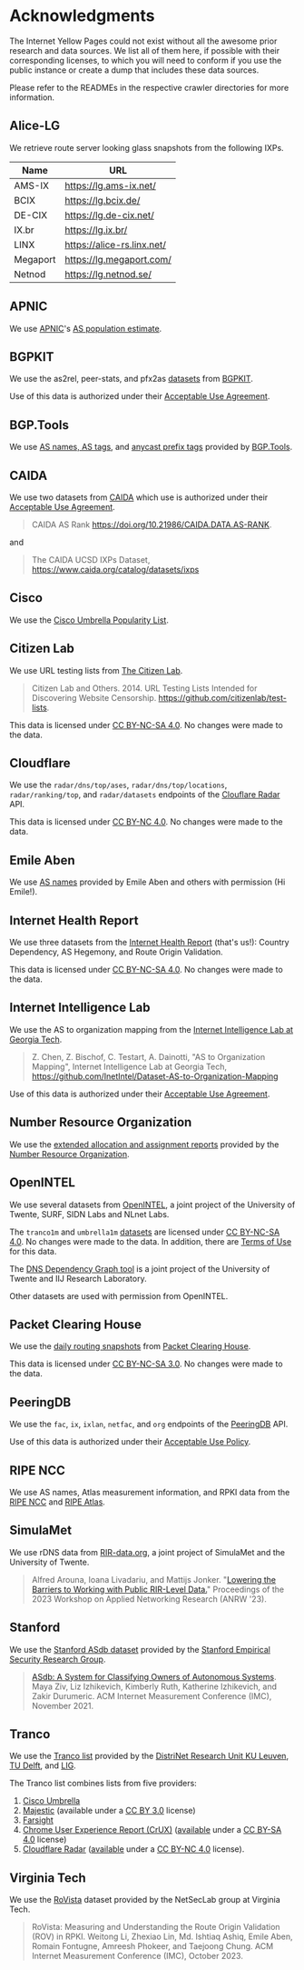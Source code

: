 # Acknowledgments

The Internet Yellow Pages could not exist without all the awesome prior research and
data sources. We list all of them here, if possible with their corresponding licenses,
to which you will need to conform if you use the public instance or create a dump that
includes these data sources.

Please refer to the READMEs in the respective crawler directories for more information.

## Alice-LG

We retrieve route server looking glass snapshots from the following IXPs.

|   Name   |            URL             |
|----------|----------------------------|
| AMS-IX   | https://lg.ams-ix.net/     |
| BCIX     | https://lg.bcix.de/        |
| DE-CIX   | https://lg.de-cix.net/     |
| IX.br    | https://lg.ix.br/          |
| LINX     | https://alice-rs.linx.net/ |
| Megaport | https://lg.megaport.com/   |
| Netnod   | https://lg.netnod.se/      |

## APNIC

We use [APNIC](https://labs.apnic.net/)'s [AS population
estimate](https://labs.apnic.net/index.php/2014/10/02/how-big-is-that-network/).

## BGPKIT

We use the as2rel, peer-stats, and pfx2as [datasets](https://data.bgpkit.com/) from
[BGPKIT](https://bgpkit.com/).

Use of this data is authorized under their [Acceptable Use
Agreement](https://bgpkit.com/aua).

## BGP.Tools

We use [AS names, AS tags](https://bgp.tools/kb/api), and [anycast prefix
tags](https://github.com/bgptools/anycast-prefixes) provided by
[BGP.Tools](https://bgp.tools/).

## CAIDA

We use two datasets from [CAIDA](https://www.caida.org/) which use is authorized
under their [Acceptable Use Agreement](https://www.caida.org/about/legal/aua/).

> CAIDA AS Rank https://doi.org/10.21986/CAIDA.DATA.AS-RANK.

and

> The CAIDA UCSD IXPs Dataset,
> https://www.caida.org/catalog/datasets/ixps

## Cisco

We use the [Cisco Umbrella Popularity
List](https://s3-us-west-1.amazonaws.com/umbrella-static/index.html).

## Citizen Lab

We use URL testing lists from [The Citizen Lab](https://citizenlab.ca/).

> Citizen Lab and Others. 2014. URL Testing Lists Intended for Discovering Website
> Censorship. https://github.com/citizenlab/test-lists.

This data is licensed under [CC BY-NC-SA
4.0](https://creativecommons.org/licenses/by-nc-sa/4.0/). No changes were made to the data.

## Cloudflare

We use the `radar/dns/top/ases`, `radar/dns/top/locations`, `radar/ranking/top`, and
`radar/datasets` endpoints of the [Clouflare Radar](https://radar.cloudflare.com/) API.

This data is licensed under [CC BY-NC
4.0](https://creativecommons.org/licenses/by-nc/4.0/). No changes were made to the data.

## Emile Aben

We use [AS names](https://github.com/emileaben/asnames) provided by Emile Aben and
others with permission (Hi Emile!).

## Internet Health Report

We use three datasets from the [Internet Health Report](https://ihr.iijlab.net/) (that's
us!): Country Dependency, AS Hegemony, and Route Origin Validation.

This data is licensed under [CC BY-NC-SA
4.0](https://creativecommons.org/licenses/by-nc-sa/4.0/). No changes were made to the
data.

## Internet Intelligence Lab

We use the AS to organization mapping from the [Internet Intelligence Lab at Georgia
Tech](https://inetintel.notion.site/Internet-Intelligence-Research-Lab-d186184563d345bab51901129d812ed6).

> Z. Chen, Z. Bischof, C. Testart, A. Dainotti, "AS to Organization Mapping",
> Internet Intelligence Lab at Georgia Tech,
> https://github.com/InetIntel/Dataset-AS-to-Organization-Mapping

Use of this data is authorized under their [Acceptable Use
Agreement](https://raw.githubusercontent.com/InetIntel/Dataset-AS-to-Organization-Mapping/master/LICENSE).

## Number Resource Organization

We use the [extended allocation and assignment
reports](https://www.nro.net/about/rirs/statistics/) provided by the [Number Resource
Organization](https://www.nro.net/).

## OpenINTEL

We use several datasets from [OpenINTEL](https://www.openintel.nl/), a joint project of
the University of Twente, SURF, SIDN Labs and NLnet Labs.

The `tranco1m` and `umbrella1m` [datasets](https://data.openintel.nl/data/) are licensed
under [CC BY-NC-SA 4.0](https://creativecommons.org/licenses/by-nc-sa/4.0/). No changes
were made to the data. In addition, there are [Terms of
Use](https://data.openintel.nl/data/README.txt) for this data.

The [DNS Dependency Graph tool](https://dnsgraph.dacs.utwente.nl/) is a joint project of
the University of Twente and IIJ Research Laboratory.

Other datasets are used with permission from OpenINTEL.

## Packet Clearing House

We use the [daily routing snapshots](https://www.pch.net/resources/Routing_Data/) from
[Packet Clearing House](https://www.pch.net/).

This data is licensed under [CC BY-NC-SA
3.0](https://creativecommons.org/licenses/by-nc-sa/3.0/). No changes were made to the
data.

## PeeringDB

We use the `fac`, `ix`, `ixlan`, `netfac`, and `org` endpoints of the
[PeeringDB](https://www.peeringdb.com/) API.

Use of this data is authorized under their [Acceptable Use
Policy](https://www.peeringdb.com/aup).

## RIPE NCC

We use AS names, Atlas measurement information, and RPKI data from the [RIPE
NCC](https://www.ripe.net/) and [RIPE Atlas](https://atlas.ripe.net/).

## SimulaMet

We use rDNS data from [RIR-data.org](https://rir-data.org/), a joint project of
SimulaMet and the University of Twente.

> Alfred Arouna, Ioana Livadariu, and Mattijs Jonker. "[Lowering the Barriers to Working
> with Public RIR-Level Data.](https://dl.acm.org/doi/10.1145/3606464.3606473)"
> Proceedings of the 2023 Workshop on Applied Networking Research (ANRW '23).

## Stanford

We use the [Stanford ASdb dataset](https://asdb.stanford.edu/) provided by the [Stanford
Empirical Security Research Group](https://esrg.stanford.edu/).

> [ASdb: A System for Classifying Owners of Autonomous
> Systems](https://zakird.com/papers/asdb.pdf).
> Maya Ziv, Liz Izhikevich, Kimberly Ruth, Katherine Izhikevich, and Zakir Durumeric.
> ACM Internet Measurement Conference (IMC), November 2021.

## Tranco

We use the [Tranco list](https://tranco-list.eu/) provided by the [DistriNet Research
Unit KU Leuven](https://distrinet.cs.kuleuven.be/), [TU Delft](https://www.tudelft.nl/),
and [LIG](https://www.liglab.fr/).

The Tranco list combines lists from five providers:

1. [Cisco
Umbrella](https://umbrella-static.s3-us-west-1.amazonaws.com/index.html)
1. [Majestic](https://majestic.com/reports/majestic-million) (available under a [CC BY
   3.0](https://creativecommons.org/licenses/by/3.0/) license)
1. [Farsight](https://www.domaintools.com/resources/blog/mirror-mirror-on-the-wall-whos-the-fairest-website-of-them-all)
1. [Chrome User Experience Report (CrUX)](https://developer.chrome.com/docs/crux/)
   ([available](https://research.google/resources/datasets/chrome-user-experience-report/)
   under a [CC BY-SA 4.0](https://creativecommons.org/licenses/by-sa/4.0/) license)
1. [Cloudflare Radar](https://radar.cloudflare.com/domains)
   ([available](https://radar.cloudflare.com/about) under a [CC BY-NC
   4.0](https://creativecommons.org/licenses/by-nc/4.0/) license).

## Virginia Tech

We use the [RoVista](https://rovista.netsecurelab.org/) dataset provided by the
NetSecLab group at Virginia Tech.

> RoVista: Measuring and Understanding the Route Origin Validation (ROV) in RPKI.
> Weitong Li, Zhexiao Lin, Md. Ishtiaq Ashiq, Emile Aben, Romain Fontugne,
> Amreesh Phokeer, and Taejoong Chung.
> ACM Internet Measurement Conference (IMC), October 2023.
